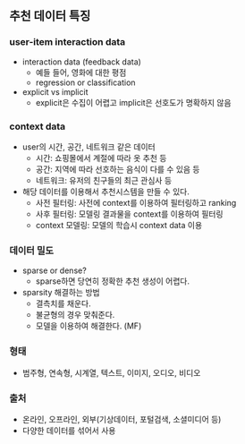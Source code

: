 ## 추천 데이터 특징

### user-item interaction data
- interaction data (feedback data)
  - 예들 들어, 영화에 대한 평점
  - regression or classification 
- explicit vs implicit
  - explicit은 수집이 어렵고 implicit은 선호도가 명확하지 않음 

### context data
- user의 시간, 공간, 네트워크 같은 데이터
  - 시간: 쇼핑몰에서 계절에 따라 옷 추천 등
  - 공간: 지역에 따라 선호하는 음식이 다를 수 있음 등
  - 네트워크: 유저의 친구들의 최근 관심사 등
- 해당 데이터를 이용해서 추천시스템을 만들 수 있다.
  - 사전 필터링: 사전에 context를 이용하여 필터링하고 ranking
  - 사후 필터링: 모델링 결과물을 context를 이용하여 필터링
  - context 모델링: 모델의 학습시 context data 이용

### 데이터 밀도
- sparse or dense?
  - sparse하면 당연히 정확한 추천 생성이 어렵다.
- sparsity 해결하는 방법
  - 결측치를 채운다.
  - 불균형의 경우 맞춰준다.
  - 모델을 이용하여 해결한다. (MF)

### 형태
- 범주형, 연속형, 시계열, 텍스트, 이미지, 오디오, 비디오

### 출처
- 온라인, 오프라인, 외부(기상데이터, 포털검색, 소셜미디어 등)
- 다양한 데이터를 섞어서 사용